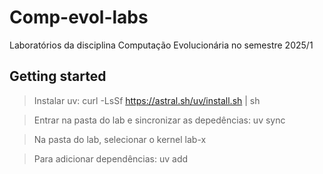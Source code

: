 # Comp-evol-labs
Laboratórios da disciplina Computação Evolucionária no semestre 2025/1

## Getting started
> Instalar uv: curl -LsSf https://astral.sh/uv/install.sh | sh

> Entrar na pasta do lab e sincronizar as depedências: uv sync

> Na pasta do lab, selecionar o kernel lab-x

> Para adicionar dependências: uv add

